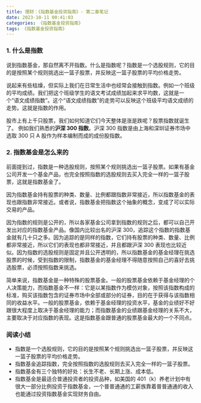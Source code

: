 ```yaml
---
title: 理财：《指数基金投资指南》- 第二章笔记
date: 2023-10-11 00:41:03
categories: 《指数基金投资指南》
tags: 《指数基金投资指南》
---
```


### 1. 什么是指数

说到指数基金，那自然离不开指数。什么是指数呢？指数是一个选股规则，它的目的是按照某个规则挑选出一篮子股票，并反映这一篮子股票的平均价格走势。

说起来有些枯燥，但实际上我们在日常生活中也经常会接触到指数。例如一个班级的平均成绩。我们把这个班级学生的语文考试成绩加起来求平均数，这就是一个“语文成绩指数”。这个“语文成绩指数”的走势可以反映这个班级平均语文成绩的走势。这就是指数的作用。

股市上有上千只股票，我们如何知道它们今天整体是涨是跌呢？股票指数就诞生了。
例如我们熟悉的**沪深 300 指数**。沪深 300 指数是由上海和深圳证券市场中选取 300 只 A 股作为样本编制而成的成份股指数。

### 2. 指数基金是怎么来的

前面提到过，指数是一种选股规则，按照某个规则挑选出一篮子股票。如果有基金公司开发一个基金产品，也完全按照指数的选股规则去买入完全一样的一篮子股票，这就是指数基金了。

因为指数基金持有股票的种类、数量、比例都跟指数非常接近，所以指数基金的表现也跟指数非常接近。或者说，指数基金把指数这个抽象的概念，变成了可以实际交易的产品。

因为指数的规则是公开的，所以各家基金公司拿到指数的规则之后，都可以自己开发出对应的指数基金产品。像国内比较出名的沪深 300，追踪这个指数的指数基金就有几十只之多。因为追踪的是同样的指数，它们持有股票的种类、数量、比例都非常接近，所以它们的表现也都非常接近，并且都跟沪深 300 表现也比较近似。因为指数的选股规则是固定并且公开透明的，所以指数基金的基金经理在挑选股票的时候，受到指数的限制，指数基金的基金经理不得随意按照自己的喜好去挑选股票，必须按照指数来挑选。

简单来说，指数基金是一种特殊的股票基金。一般的股票基金依赖于基金经理的个人决策能力，而指数基金不一样：它是以某指数作为模仿对象，按照该指数构成的标准，购买该指数包含的证券市场中全部或部分的证券，目的在于获得与该指数相同的收益水平。一般的股票基金，依赖于基金经理的投资水平，基金的业绩好不好跟很大程度上取决于基金经理的能力；而指数基金的业绩跟基金经理的关系不大，主要取决于对应指数的表现。这是指数基金跟普通的股票基金最大的一个不同点。

### 阅读小结

- 指数是一个选股规则，它的目的是按照某个规则挑选出一篮子股票，并反映这一篮子股票的平均价格走势。
- 指数基金追踪指数，完全按照指数的选股规则去买入完全一样的一篮子股票。
- 指数基金有三个独特的好处：长生不老、长期上涨、成本低。
- 指数基金是最适合普通投资者的投资品种，如美国的 401（k）养老计划中有很大一部分比例投资于指数基金，一个普普通通的工薪族靠着普普通通的收入也能通过投资指数基金实现财务自由。
